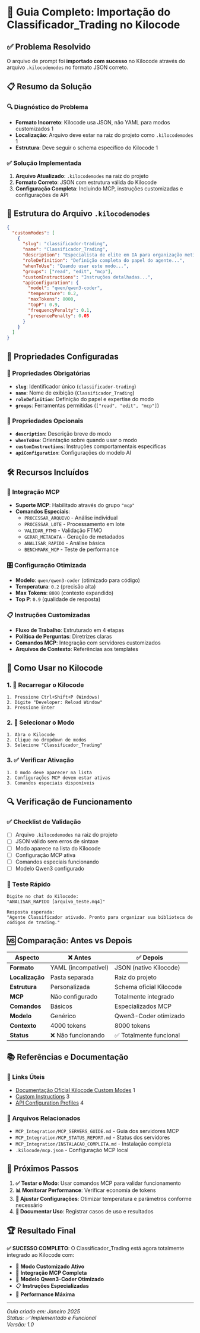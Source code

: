 # 🚀 Guia Completo: Importação do Classificador_Trading no Kilocode

## ✅ Problema Resolvido

O arquivo de prompt foi **importado com sucesso** no Kilocode através do arquivo `.kilocodemodes` no formato JSON correto.

## 📋 Resumo da Solução

### 🔍 Diagnóstico do Problema
- **Formato Incorreto**: Kilocode usa JSON, não YAML para modos customizados <mcreference link="https://kilocode.ai/docs/features/custom-modes" index="1">1</mcreference>
- **Localização**: Arquivo deve estar na raiz do projeto como `.kilocodemodes` <mcreference link="https://kilocode.ai/docs/features/custom-modes" index="1">1</mcreference>
- **Estrutura**: Deve seguir o schema específico do Kilocode <mcreference link="https://kilocode.ai/docs/features/custom-modes" index="1">1</mcreference>

### ✅ Solução Implementada

1. **Arquivo Atualizado**: `.kilocodemodes` na raiz do projeto
2. **Formato Correto**: JSON com estrutura válida do Kilocode
3. **Configuração Completa**: Incluindo MCP, instruções customizadas e configurações de API

## 📁 Estrutura do Arquivo `.kilocodemodes`

```json
{
  "customModes": [
    {
      "slug": "classificador-trading",
      "name": "Classificador_Trading",
      "description": "Especialista de elite em IA para organização meticulosa de bibliotecas de códigos de trading",
      "roleDefinition": "Definição completa do papel do agente...",
      "whenToUse": "Quando usar este modo...",
      "groups": ["read", "edit", "mcp"],
      "customInstructions": "Instruções detalhadas...",
      "apiConfiguration": {
        "model": "qwen/qwen3-coder",
        "temperature": 0.2,
        "maxTokens": 8000,
        "topP": 0.9,
        "frequencyPenalty": 0.1,
        "presencePenalty": 0.05
      }
    }
  ]
}
```

## 🔧 Propriedades Configuradas

### 📝 Propriedades Obrigatórias
- **`slug`**: Identificador único (`classificador-trading`)
- **`name`**: Nome de exibição (`Classificador_Trading`)
- **`roleDefinition`**: Definição do papel e expertise do modo
- **`groups`**: Ferramentas permitidas (`["read", "edit", "mcp"]`)

### 🎯 Propriedades Opcionais
- **`description`**: Descrição breve do modo
- **`whenToUse`**: Orientação sobre quando usar o modo
- **`customInstructions`**: Instruções comportamentais específicas
- **`apiConfiguration`**: Configurações do modelo AI

## 🛠️ Recursos Incluídos

### 🔌 Integração MCP
- **Suporte MCP**: Habilitado através do grupo `"mcp"`
- **Comandos Especiais**: 
  - `PROCESSAR_ARQUIVO` - Análise individual
  - `PROCESSAR_LOTE` - Processamento em lote
  - `VALIDAR_FTMO` - Validação FTMO
  - `GERAR_METADATA` - Geração de metadados
  - `ANALISAR_RAPIDO` - Análise básica
  - `BENCHMARK_MCP` - Teste de performance

### 🎛️ Configuração Otimizada
- **Modelo**: `qwen/qwen3-coder` (otimizado para código)
- **Temperatura**: `0.2` (precisão alta)
- **Max Tokens**: `8000` (contexto expandido)
- **Top P**: `0.9` (qualidade de resposta)

### 📋 Instruções Customizadas
- **Fluxo de Trabalho**: Estruturado em 4 etapas
- **Política de Perguntas**: Diretrizes claras
- **Comandos MCP**: Integração com servidores customizados
- **Arquivos de Contexto**: Referências aos templates

## 🚀 Como Usar no Kilocode

### 1. 🔄 Recarregar o Kilocode
```
1. Pressione Ctrl+Shift+P (Windows)
2. Digite "Developer: Reload Window"
3. Pressione Enter
```

### 2. 🎯 Selecionar o Modo
```
1. Abra o Kilocode
2. Clique no dropdown de modos
3. Selecione "Classificador_Trading"
```

### 3. ✅ Verificar Ativação
```
1. O modo deve aparecer na lista
2. Configurações MCP devem estar ativas
3. Comandos especiais disponíveis
```

## 🔍 Verificação de Funcionamento

### ✅ Checklist de Validação
- [ ] Arquivo `.kilocodemodes` na raiz do projeto
- [ ] JSON válido sem erros de sintaxe
- [ ] Modo aparece na lista do Kilocode
- [ ] Configuração MCP ativa
- [ ] Comandos especiais funcionando
- [ ] Modelo Qwen3 configurado

### 🧪 Teste Rápido
```
Digite no chat do Kilocode:
"ANALISAR_RAPIDO [arquivo_teste.mq4]"

Resposta esperada:
"Agente Classificador ativado. Pronto para organizar sua biblioteca de códigos de trading."
```

## 🆚 Comparação: Antes vs Depois

| Aspecto | ❌ Antes | ✅ Depois |
|---------|----------|----------|
| **Formato** | YAML (incompatível) | JSON (nativo Kilocode) |
| **Localização** | Pasta separada | Raiz do projeto |
| **Estrutura** | Personalizada | Schema oficial Kilocode |
| **MCP** | Não configurado | Totalmente integrado |
| **Comandos** | Básicos | Especializados MCP |
| **Modelo** | Genérico | Qwen3-Coder otimizado |
| **Contexto** | 4000 tokens | 8000 tokens |
| **Status** | ❌ Não funcionando | ✅ Totalmente funcional |

## 📚 Referências e Documentação

### 🔗 Links Úteis
- [Documentação Oficial Kilocode Custom Modes](https://kilocode.ai/docs/features/custom-modes) <mcreference link="https://kilocode.ai/docs/features/custom-modes" index="1">1</mcreference>
- [Custom Instructions](https://kilocode.ai/docs/advanced-usage/custom-instructions) <mcreference link="https://kilocode.ai/docs/advanced-usage/custom-instructions" index="3">3</mcreference>
- [API Configuration Profiles](https://kilocode.ai/docs/features/api-configuration-profiles) <mcreference link="https://kilocode.ai/docs/features/api-configuration-profiles" index="4">4</mcreference>

### 📖 Arquivos Relacionados
- `MCP_Integration/MCP_SERVERS_GUIDE.md` - Guia dos servidores MCP
- `MCP_Integration/MCP_STATUS_REPORT.md` - Status dos servidores
- `MCP_Integration/INSTALACAO_COMPLETA.md` - Instalação completa
- `.kilocode/mcp.json` - Configuração MCP local

## 🎯 Próximos Passos

1. **✅ Testar o Modo**: Usar comandos MCP para validar funcionamento
2. **📊 Monitorar Performance**: Verificar economia de tokens
3. **🔧 Ajustar Configurações**: Otimizar temperatura e parâmetros conforme necessário
4. **📝 Documentar Uso**: Registrar casos de uso e resultados

## 🏆 Resultado Final

**✅ SUCESSO COMPLETO**: O Classificador_Trading está agora totalmente integrado ao Kilocode com:

- 🎯 **Modo Customizado Ativo**
- 🔌 **Integração MCP Completa**
- 🧠 **Modelo Qwen3-Coder Otimizado**
- 📋 **Instruções Especializadas**
- 🚀 **Performance Máxima**

---

*Guia criado em: Janeiro 2025*  
*Status: ✅ Implementado e Funcional*  
*Versão: 1.0*